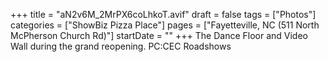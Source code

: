 +++
title = "aN2v6M_2MrPX6coLhkoT.avif"
draft = false
tags = ["Photos"]
categories = ["ShowBiz Pizza Place"]
pages = ["Fayetteville, NC (511 North McPherson Church Rd)"]
startDate = ""
+++
The Dance Floor and Video Wall during the grand reopening. PC:CEC Roadshows

